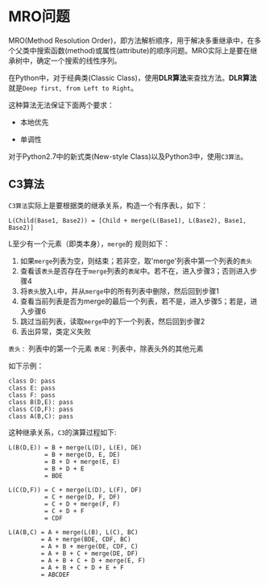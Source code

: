 # MRO问题

MRO(Method Resolution Order)，即方法解析顺序，用于解决多重继承中，在多个父类中搜索函数(method)或属性(attribute)的顺序问题。MRO实际上是要在继承树中，确定一个搜索的线性序列。

在Python中，对于经典类(Classic Class)，使用**DLR算法**来查找方法。**DLR算法**就是`Deep first, from Left to Right`。

这种算法无法保证下面两个要求：

+ 本地优先

+ 单调性


对于Python2.7中的新式类(New-style Class)以及Python3中，使用`C3算法`。

## C3算法

`C3算法`实际上是要根据类的继承关系，构造一个有序表L，如下：
```
L(Child(Base1, Base2)) = [Child + merge(L(Base1), L(Base2), Base1, Base2)]
```

L至少有一个元素（即类本身），`merge`的 规则如下：

1. 如果`merge`列表为空，则结束；若非空，取'merge'列表中第一个列表的`表头`
2. 查看该`表头`是否存在于`merge`列表的`表尾`中。若不在，进入步骤3；否则进入步骤4
3. 将`表头`放入`L`中，并从`merge`中的所有列表中删除，然后回到步骤1
4. 查看当前列表是否为merge的最后一个列表，若不是，进入步骤5；若是，进入步骤6
5. 跳过当前列表，读取`merge`中的下一个列表，然后回到步骤2
6. 丢出异常，类定义失败

`表头：` 列表中的第一个元素
`表尾：`列表中，除表头外的其他元素

如下示例：
```
class D: pass
class E: pass
class F: pass
class B(D,E): pass
class C(D,F): pass
class A(B,C): pass
```

这种继承关系，`C3`的演算过程如下:
```
L(B(D,E)) = B + merge(L(D), L(E), DE)
		  = B + merge(D, E, DE)
		  = B + D + merge(E, E)
		  = B + D + E
		  = BDE

L(C(D,F)) = C + merge(L(D), L(F), DF)
		  = C + merge(D, F, DF)
		  = C + D + merge(F, F)
		  = C + D + F
		  = CDF

L(A(B,C) = A + merge(L(B), L(C), BC)
		 = A + merge(BDE, CDF, BC)
		 = A + B + merge(DE, CDF, C)
		 = A + B + C + merge(DE, DF)
		 = A + B + C + D + merge(E, F)
		 = A + B + C + D + E + F
		 = ABCDEF
```
